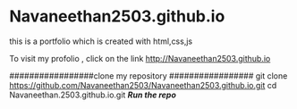 # Navaneethan2503.github.io
this is a portfolio which is created with html,css,js

To visit my profolio , click on the link http://Navaneethan2503.github.io
 
 #################clone my repository #################
 git clone https://github.com/Navaneethan2503/Navaneethan2503.github.io.git
 cd Navaneethan.2503.github.io.git
 *******************Run the repo*******************

